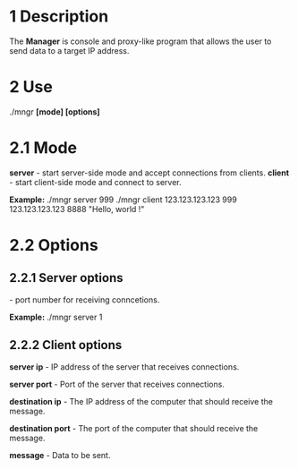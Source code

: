 
# 1 Description

The **Manager** is console and proxy-like program that allows the user to send data to a target IP address.

# 2 Use

./mngr **[mode] [options]**

# 2.1 Mode

**server** - start server-side mode and accept connections from clients.
**client** - start client-side mode and connect to server.

**Example:** ./mngr server 999 ./mngr client 123.123.123.123 999 123.123.123.123 8888 "Hello, world !"

# 2.2 Options

## 2.2.1 Server options

**<port number>** - port number for receiving conncetions.

**Example:** ./mngr server 1

## 2.2.2 Client options

**server ip** - IP address of the server that receives connections.

**server port** - Port of the server that receives connections.

**destination ip** - The IP address of the computer that should receive the message.

**destination port** - The port of the computer that should receive the message.

**message** - Data to be sent.
